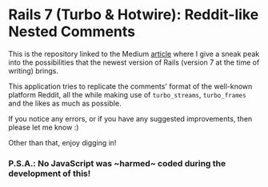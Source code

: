 # Rails 7 (Turbo & Hotwire): Reddit-like Nested Comments

This is the repository linked to the Medium [article](https://medium.com/@tirnavanalessandra/rails-7-turbo-hotwire-reddit-like-nested-comments-92d475e3bbd4) where I give a sneak peak into the possibilities that the newest version of Rails (version 7 at the time of writing) brings.

This application tries to replicate the comments' format of the well-known platform Reddit, all the while making use of `turbo_streams`, `turbo_frames` and the likes as much as possible.

If you notice any errors, or if you have any suggested improvements, then please let me know :)

Other than that, enjoy digging in!

### P.S.A.: No JavaScript was ~harmed~ coded during the development of this!

